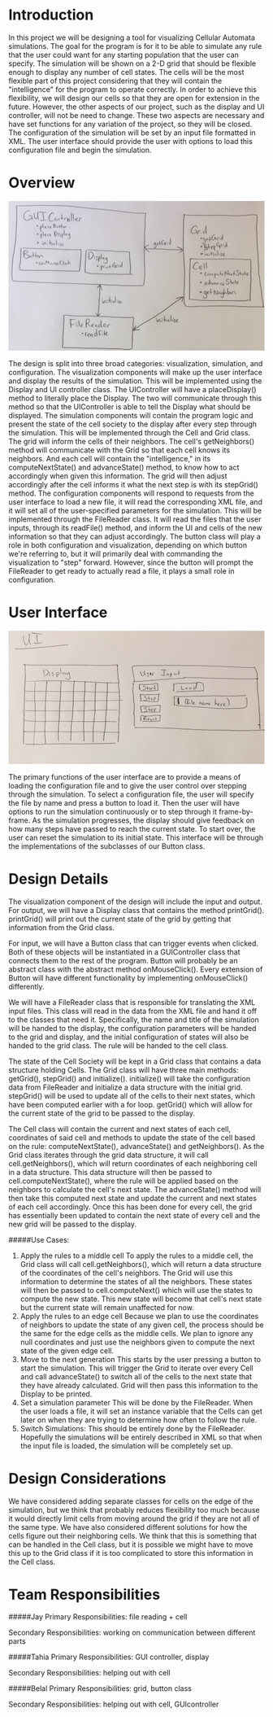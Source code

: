 Introduction
===

In this project we will be designing a tool for visualizing Cellular Automata simulations. The goal for the program is for it to be able to simulate any rule that the user could want for any starting population that the user can specify. The simulation will be shown on a 2-D grid that should be flexible enough to display any number of cell states. The cells will be the most flexible part of this project considering that they will contain the "intelligence" for the program to operate correctly. In order to achieve this flexibility, we will design our cells so that they are open for extension in the future. However, the other aspects of our project, such as the display and UI controller, will not be need to change. These two aspects are necessary and have set functions for any variation of the project, so they will be closed. The configuration of the simulation will be set by an input file formatted in XML. The user interface should provide the user with options to load this configuration file and begin the simulation.

Overview
===
![Figure 1](cellsociety_overview.png)

The design is split into three broad categories: visualization, simulation, and configuration. The visualization components will make up the user interface and display the results of the simulation. This will be implemented using the Display and UI controller class. The UIController will have a placeDisplay() method to literally place the Display. The two will communicate through this method so that the UIController is able to tell the Display what should be displayed. The simulation components will contain the program logic and present the state of the cell society to the display after every step through the simulation. This will be implemented through the Cell and Grid class. The grid will inform the cells of their neighbors. The cell's getNeighbors() method will communicate with the Grid so that each cell knows its neighbors. And each cell will contain the "intelligence," in its computeNextState() and advanceState() method, to know how to act accordingly when given this information. The grid will then adjust accordingly after the cell informs it what the next step is with its stepGrid() method. The configuration components will respond to requests from the user interface to load a new file, it will read the corresponding XML file, and it will set all of the user-specified parameters for the simulation. This will be implemented through the FileReader class. It will read the files that the user inputs, through its readFile() method, and inform the UI and cells of the new information so that they can adjust accordingly. The button class will play a role in both configuration and visualization, depending on which button we're referring to, but it will primarily deal with commanding the visualization to "step" forward. However, since the button will prompt the FileReader to get ready to actually read a file, it plays a small role in configuration. 


User Interface
===
![Figure 2](cellsociety_UI.png)

The primary functions of the user interface are to provide a means of loading the configuration file and to give the user control over stepping through the simulation. To select a configuration file, the user will specify the file by name and press a button to load it. Then the user will have options to run the simulation continuously or to step through it frame-by-frame. As the simulation progresses, the display should give feedback on how many steps have passed to reach the current state. To start over, the user can reset the simulation to its initial state. This interface will be through the implementations of the subclasses of our Button class.

Design Details
===

The visualization component of the design will include the input and output. For output, we will have a Display class that contains the method printGrid().
printGrid() will print out the current state of the grid by getting that information from the Grid class.

For input, we will have a Button class that can trigger events when clicked. Both of these objects will be instantiated in a GUIController class that connects them to the rest of the program. Button will probably be an abstract class with the abstract method onMouseClick().
Every extension of Button will have different functionality by implementing onMouseClick() differently.

We will have a FileReader class that is responsible for translating the XML input files. This class will read in the data from the XML file and hand it off to the classes that need it. Specifically, the name and title of the simulation will be handed to the display, the configuration parameters will be handed to the grid and display, and the initial configuration of states will also be handed to the grid class. The rule will be handed to the cell class. 

The state of the Cell Society will be kept in a Grid class that contains a data structure holding Cells. The Grid class will have three main methods: getGrid(), stepGrid() and initialize(). 
initialize() will take the configuration data from FileReader and initialize a data structure with the initial grid. 
stepGrid() will be used to update all of the cells to their next states, which have been computed earlier with a for loop. 
getGrid() which will allow for the current state of the grid to be passed to the display. 

The Cell class will contain the current and next states of each cell, coordinates of said cell and methods to update the state of the cell based on the rule: computeNextState(), advanceState() and getNeighbors(). As the Grid class iterates through the grid data structure, it will call cell.getNeighbors(), which will return coordinates of each neighboring cell in a data structure. This data structure will then be passed to cell.computeNextState(), where the rule will be applied based on the neighbors to calculate the cell's next state. The advanceState() method will then take this computed next state and update the current and next states of each cell accordingly. Once this has been done for every cell, the grid has essentially been updated to contain the next state of every cell and the new grid will be passed to the display. 

#####Use Cases:
1. Apply the rules to a middle cell 
	To apply the rules to a middle cell, the Grid class will call cell.getNeighbors(), which will return a data structure of the coordinates of the cell's neighbors. The Grid will use this information to determine the states of all the neighbors. These states will then be passed to cell.computeNext() which will use the states to compute the new state. This new state will become that cell's next state but the current state will remain unaffected for now.
2. Apply the rules to an edge cell
	Because we plan to use the coordinates of neighbors to update the state of any given cell, the process should be the same for the edge cells as the middle cells. We plan to ignore any null coordinates and just use the neighbors given to compute the next state of the given edge cell. 
3. Move to the next generation
	This starts by the user pressing a button to start the simulation. This will trigger the Grid to iterate over every Cell and call advanceState() to switch all of the cells to the next state that they have already calculated. Grid will then pass this information to the Display to be printed.
4. Set a simulation parameter
	This will be done by the FileReader. When the user loads a file, it will set an instance variable that the Cells can get later on when they are trying to determine how often to follow the rule.
5. Switch Simulations:
	This should be entirely done by the FileReader. Hopefully the simulations will be entirely described in XML so that when the input file is loaded, the simulation will be completely set up.

Design Considerations
===

We have considered adding separate classes for cells on the edge of the simulation, but we think that probably reduces flexibility too much because it would directly limit cells from moving around the grid if they are not all of the same type.
We have also considered different solutions for how the cells figure out their neighboring cells. We think that this is something that can be handled in the Cell class, but it is possible we might have to move this up to the Grid class if it is too complicated to store this information in the Cell class.

Team Responsibilities
===
#####Jay
Primary Responsibilities: file reading + cell 

Secondary Responsibilities: working on communication between different parts 

#####Tahia
Primary Responsibilities: GUI controller, display 

Secondary Responsibilities: helping out with cell

#####Belal
Primary Responsibilities: grid, button class 

Secondary Responsibilities: helping out with cell, GUIcontroller 

